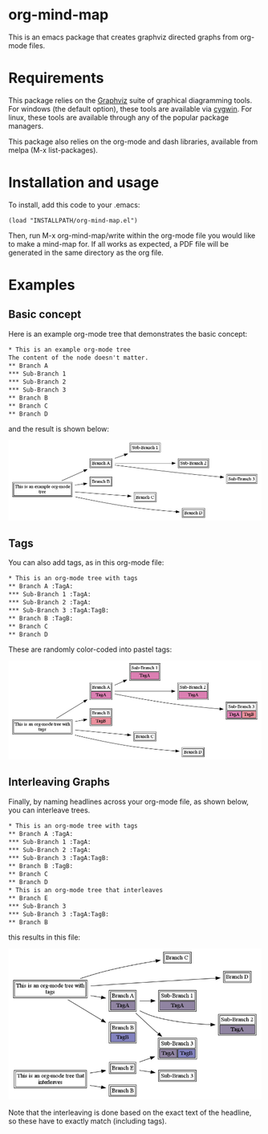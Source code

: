 # org-mind-map
This is an emacs package that creates graphviz directed graphs from org-mode files.

# Requirements

This package relies on the [Graphviz](http://graphviz.org/) suite of graphical diagramming tools. For windows (the default option), these tools are available via [cygwin](http://cygwin.com/). For linux, these tools are available through any of the popular package managers.

This package also relies on the org-mode and dash libraries, available from melpa (M-x list-packages).

# Installation and usage

To install, add this code to your .emacs:

```elisp
(load "INSTALLPATH/org-mind-map.el")
```

Then, run M-x org-mind-map/write within the org-mode file you would like to make a mind-map for. If all works as expected, a PDF file will be generated in the same directory as the org file.

# Examples

## Basic concept

Here is an example org-mode tree that demonstrates the basic concept:

```Org
* This is an example org-mode tree
The content of the node doesn't matter.
** Branch A
*** Sub-Branch 1
*** Sub-Branch 2
*** Sub-Branch 3
** Branch B
** Branch C
** Branch D
```

and the result is shown below:

![example-1.org.pdf](example-1.org.png)

## Tags

You can also add tags, as in this org-mode file:

```Org
* This is an org-mode tree with tags
** Branch A :TagA:
*** Sub-Branch 1 :TagA:
*** Sub-Branch 2 :TagA:
*** Sub-Branch 3 :TagA:TagB:
** Branch B :TagB:
** Branch C
** Branch D
```

These are randomly color-coded into pastel tags:

![example-2.org.pdf](example-2.org.png)

## Interleaving Graphs

Finally, by naming headlines across your org-mode file, as shown below, you can interleave trees.

```Org
* This is an org-mode tree with tags
** Branch A :TagA:
*** Sub-Branch 1 :TagA:
*** Sub-Branch 2 :TagA:
*** Sub-Branch 3 :TagA:TagB:
** Branch B :TagB:
** Branch C
** Branch D
* This is an org-mode tree that interleaves
** Branch E
*** Sub-Branch 3
*** Sub-Branch 3 :TagA:TagB:
** Branch B
```


 this results in this file:

![example-3.org.pdf](example-3.org.png)

Note that the interleaving is done based on the exact text of the headline, so these have to exactly match (including tags).
